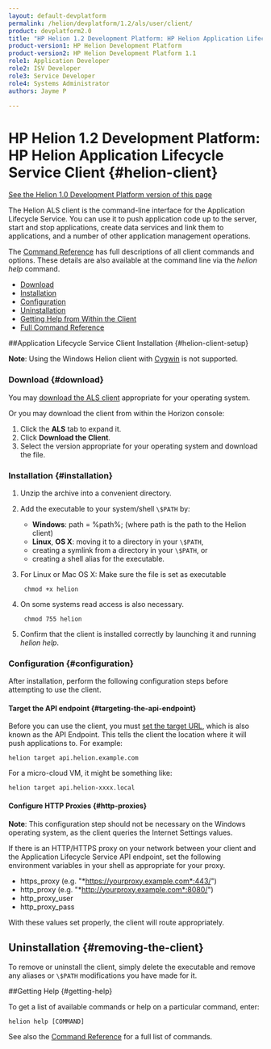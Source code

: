 ```yaml
---
layout: default-devplatform
permalink: /helion/devplatform/1.2/als/user/client/
product: devplatform2.0
title: "HP Helion 1.2 Development Platform: HP Helion Application Lifecycle Service Client "
product-version1: HP Helion Development Platform
product-version2: HP Helion Development Platform 1.1
role1: Application Developer 
role2: ISV Developer
role3: Service Developer
role4: Systems Administrator
authors: Jayme P

---
```

<!--UNDER REVISION-->

# HP Helion 1.2 Development Platform: HP Helion Application Lifecycle Service Client {#helion-client}
[See the Helion 1.0 Development Platform version of this page](/als/v1/user/client/)


The Helion ALS client is the command-line interface for the Application Lifecycle Service. You can use it to push application code up to the server, start and stop applications, create data services and link them to
applications, and a number of other application management operations.

The [Command Reference](/helion/devplatform/1.2/als/user/reference/client-ref/#command-ref-client) has full
descriptions of all client commands and options. These details are also
available at the command line via the *helion help* command.


- [Download](#download)
- [Installation](#installation)
- [Configuration](#configuration)
- [Uninstallation](#removing-the-client)
- [Getting Help from Within the Client](#getting-help)
- [Full Command Reference](/helion/devplatform/1.2/als/user/reference/client-ref/#command-ref-client)

##Application Lifecycle Service Client Installation {#helion-client-setup}

**Note**: Using the Windows Helion client with
[Cygwin](http://www.cygwin.com/) is not supported.

### Download {#download}
You may [download the ALS client](/helion/devplatform/1.2/als/client/download/) appropriate for your operating system.

Or you may download the client from within the Horizon console:

1. Click the **ALS** tab to expand it.
2. Click **Download the Client**.
3. Select the version appropriate for your operating system and download the file.
### Installation {#installation}
1.  Unzip the archive into a convenient directory.
3.  Add the executable to your system/shell `\$PATH` by:
	-   **Windows**: path = %path%; (where path is the path to the Helion client)
	-   **Linux**, **OS X**: moving it to a directory in your `\$PATH`,
	-   creating a symlink from a directory in your `\$PATH`, or
	-   creating a shell alias for the executable.



1. For Linux or Mac OS X: Make sure the file is set as executable

		chmod +x helion 


1. On some systems read access is also necessary.
 
	   	chmod 755 helion

4.  Confirm that the client is installed correctly by launching it and running *helion help*.

### Configuration  {#configuration}
After installation, perform the following configuration steps before attempting to use the client.

#### Target the API endpoint {#targeting-the-api-endpoint}

Before you can use the client, you must [set the target URL](/helion/devplatform/1.2/als/user/reference/client-ref/gettingstarted/#command-target), which is also known as the API Endpoint. This tells the client the location where it will push applications to. For example:

   	helion target api.helion.example.com

For a micro-cloud VM, it might be something like:

	helion target api.helion-xxxx.local

#### Configure HTTP Proxies {#http-proxies}
**Note**: This configuration step should not be necessary on the Windows operating system, as the client queries the Internet Settings values. 

If there is an HTTP/HTTPS proxy on your network between your client and
the Application Lifecycle Service API endpoint, set the following environment variables in your shell as appropriate for your proxy. 

-   https\_proxy (e.g. "*https://yourproxy.example.com*:443/")
-   http\_proxy (e.g. "*http://yourproxy.example.com*:8080/")
-   http\_proxy\_user
-   http\_proxy\_pass

With these values set properly, the client will route appropriately.

## Uninstallation {#removing-the-client}

To remove or uninstall the client, simply delete the executable and remove any aliases or `\$PATH` modifications you have made for it.

##Getting Help {#getting-help}

To get a list of available commands or help on a particular command, enter:

    helion help [COMMAND]

See also the [Command Reference](/helion/devplatform/1.2/als/user/reference/client-ref/#command-ref-client) for a full
list of commands.
